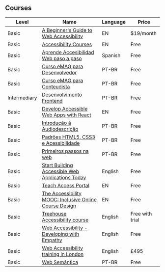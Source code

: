 ## Courses

| Level        | Name                                                                                                                            | Language | Price           |
| ------------ | ------------------------------------------------------------------------------------------------------------------------------- | -------- | --------------- |
| Basic        | [A Beginner's Guide to Web Accessibility](https://webdesign.tutsplus.com/courses/a-beginners-guide-to-web-accessibility)        | EN       | $19/month       |
| Basic        | [Accessibility Courses](https://github.com/mgifford/a11y-courses)                                                               | EN       | Free            |
| Basic        | [Aprende Accesibilidad Web paso a paso](https://www.udemy.com/aprende-accesibilidad-web-paso-a-paso/)                           | Spanish  | Free            |
| Basic        | [Curso eMAG para Desenvolvedor](http://emag.governoeletronico.gov.br/cursodesenvolvedor/)                                       | PT-BR    | Free            |
| Basic        | [Curso eMAG para Conteudista](http://emag.governoeletronico.gov.br/cursoconteudista/)                                           | PT-BR    | Free            |
| Intermediary | [Desenvolvimento Frontend](https://cursos.timtec.com.br/course/desenvolvimento-de-front-end/intro)                              | PT-BR    | Free            |
| Basic        | [Develop Accessible Web Apps with React](https://egghead.io/courses/develop-accessible-web-apps-with-react)                     | EN       | Free            |
| Basic        | [Introdução à Audiodescrição](https://www.escolavirtual.gov.br/curso/320)                                                       | PT-BR    | Free            |
| Basic        | [Padrões HTML5, CSS3 e Acessibilidade](http://www.w3c.br/Cursos/PadroesWebAcessibilidade)                                       | PT-BR    | Free            |
| Basic        | [Primeiros passos na web](https://github.com/VaiNaWeb/primeiros-passos-na-web)                                                  | PT-BR    | Free            |
| Basic        | [Start Building Accessible Web Applications Today](https://egghead.io/courses/start-building-accessible-web-applications-today) | English  | Free            |
| Basic        | [Teach Access Portal](https://teachaccess.github.io/tutorial/)                                                                  | EN       | Free            |
| Basic        | [The Accessibility MOOC: Inclusive Online Course Design](http://accessibility.mrooms.net/#a11y)                                 | EN       | Free            |
| Basic        | [Treehouse Accessibility course](https://teamtreehouse.com/library/accessibility)                                               | English  | Free with trial |
| Basic        | [Web Accessibility - Developing with Empathy](https://www.udacity.com/course/web-accessibility--ud891)                          | English  | Free            |
| Basic        | [Web Accessibility training in London](https://www.webcredible.com/training/web-accessibility-training/)                        | English  | £495            |
| Basic        | [Web Semântica](http://www.w3c.br/Cursos/WebSemantica)                                                                          | PT-BR    | Free            |
